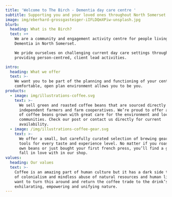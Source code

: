 ```yaml
---
title: 'Welcome to The Birch - Dementia day care centre '
subtitle: Supporting you and your loved ones throughout North Somerset
image: img/eberhard-grossgasteiger-iIFLDQmXPiw-unsplash.jpg
blurb:
  heading: What is the Birch?
  text: >+
    We are a community and engagement activity centre for people living with
    Dementia in North Somerset.

    We pride ourselves on challenging current day care settings through
    providing person-centred, client lead activities.

intro:
  heading: What we offer
  text: >-
    We want you to be part of the planning and functioning of your centre; the
    comfortable, open plan environment allows you to be you. 
products:
  - image: img/illustrations-coffee.svg
    text: >-
      We sell green and roasted coffee beans that are sourced directly from
      independent farmers and farm cooperatives. We’re proud to offer a variety
      of coffee beans grown with great care for the environment and local
      communities. Check our post or contact us directly for current
      availability.
  - image: /img/illustrations-coffee-gear.svg
    text: >-
      We offer a small, but carefully curated selection of brewing gear and
      tools for every taste and experience level. No matter if you roast your
      own beans or just bought your first french press, you’ll find a gadget to
      fall in love with in our shop.
values:
  heading: Our values
  text: >-
    Coffee is an amazing part of human culture but it has a dark side too – one
    of colonialism and mindless abuse of natural resources and human lives. We
    want to turn this around and return the coffee trade to the drink’s
    exhilarating, empowering and unifying nature.
---
```


